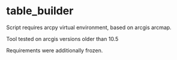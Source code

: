 # table_builder

Script requires arcpy virtual environment, based on arcgis arcmap.

Tool tested on arcgis versions older than 10.5

Requirements were additionally frozen.